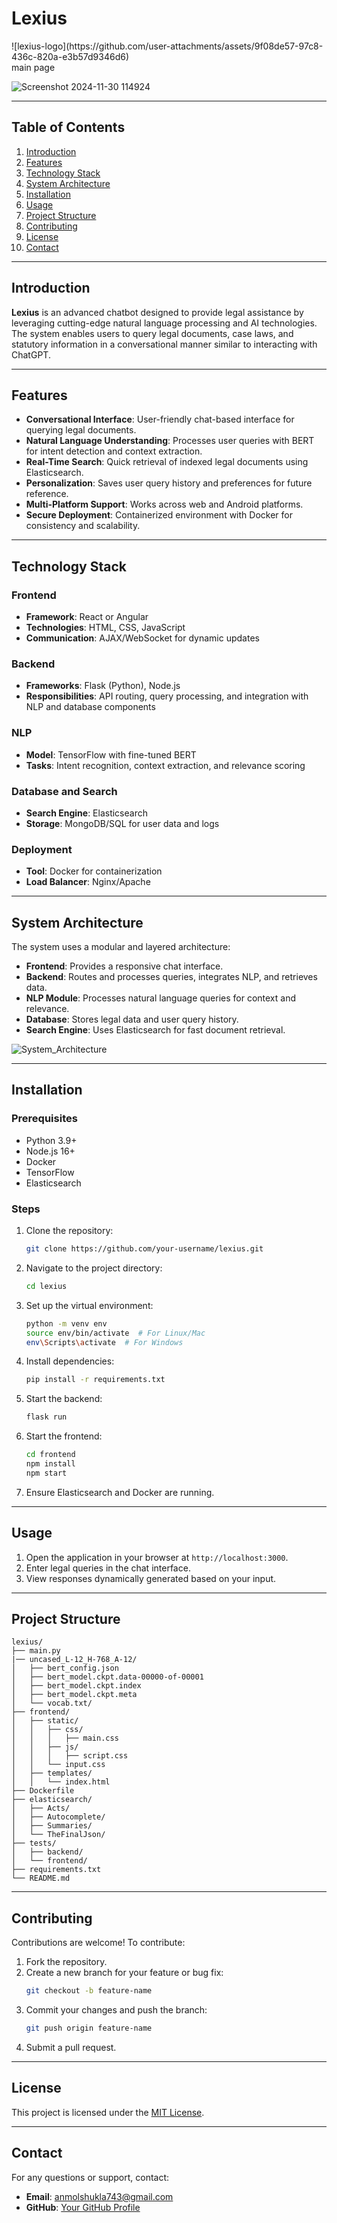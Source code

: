 # Lexius
<div class="align=center">
   ![lexius-logo](https://github.com/user-attachments/assets/9f08de57-97c8-436c-820a-e3b57d9346d6)
</div>
main page

![Screenshot 2024-11-30 114924](https://github.com/user-attachments/assets/f96990da-65d6-4040-8934-0d188dcc9ad6)


---

## Table of Contents

1. [Introduction](#introduction)
2. [Features](#features)
3. [Technology Stack](#technology-stack)
4. [System Architecture](#system-architecture)
5. [Installation](#installation)
6. [Usage](#usage)
7. [Project Structure](#project-structure)
8. [Contributing](#contributing)
9. [License](#license)
10. [Contact](#contact)

---

## Introduction

**Lexius** is an advanced chatbot designed to provide legal assistance by leveraging cutting-edge natural language processing and AI technologies. The system enables users to query legal documents, case laws, and statutory information in a conversational manner similar to interacting with ChatGPT.

---

## Features

- **Conversational Interface**: User-friendly chat-based interface for querying legal documents.
- **Natural Language Understanding**: Processes user queries with BERT for intent detection and context extraction.
- **Real-Time Search**: Quick retrieval of indexed legal documents using Elasticsearch.
- **Personalization**: Saves user query history and preferences for future reference.
- **Multi-Platform Support**: Works across web and Android platforms.
- **Secure Deployment**: Containerized environment with Docker for consistency and scalability.

---

## Technology Stack

### Frontend
- **Framework**: React or Angular
- **Technologies**: HTML, CSS, JavaScript
- **Communication**: AJAX/WebSocket for dynamic updates

### Backend
- **Frameworks**: Flask (Python), Node.js
- **Responsibilities**: API routing, query processing, and integration with NLP and database components

### NLP
- **Model**: TensorFlow with fine-tuned BERT
- **Tasks**: Intent recognition, context extraction, and relevance scoring

### Database and Search
- **Search Engine**: Elasticsearch
- **Storage**: MongoDB/SQL for user data and logs

### Deployment
- **Tool**: Docker for containerization
- **Load Balancer**: Nginx/Apache

---

## System Architecture

The system uses a modular and layered architecture:

- **Frontend**: Provides a responsive chat interface.
- **Backend**: Routes and processes queries, integrates NLP, and retrieves data.
- **NLP Module**: Processes natural language queries for context and relevance.
- **Database**: Stores legal data and user query history.
- **Search Engine**: Uses Elasticsearch for fast document retrieval.

![System_Architecture](https://github.com/user-attachments/assets/91723a76-47bf-49c9-a7ed-7fb7755d3904)


---

## Installation

### Prerequisites
- Python 3.9+
- Node.js 16+
- Docker
- TensorFlow
- Elasticsearch

### Steps
1. Clone the repository:
   ```bash
   git clone https://github.com/your-username/lexius.git
   ```

2. Navigate to the project directory:
   ```bash
   cd lexius
   ```

3. Set up the virtual environment:
   ```bash
   python -m venv env
   source env/bin/activate  # For Linux/Mac
   env\Scripts\activate  # For Windows
   ```

4. Install dependencies:
   ```bash
   pip install -r requirements.txt
   ```

5. Start the backend:
   ```bash
   flask run
   ```

6. Start the frontend:
   ```bash
   cd frontend
   npm install
   npm start
   ```

7. Ensure Elasticsearch and Docker are running.

---

## Usage

1. Open the application in your browser at `http://localhost:3000`.
2. Enter legal queries in the chat interface.
3. View responses dynamically generated based on your input.

---

## Project Structure

```
lexius/
├── main.py
|── uncased_L-12_H-768_A-12/
│   ├── bert_config.json
│   ├── bert_model.ckpt.data-00000-of-00001
│   ├── bert_model.ckpt.index
│   ├── bert_model.ckpt.meta
│   └── vocab.txt/
├── frontend/
│   ├── static/    
│   │   ├── css/
│   │   │   ├── main.css
│   │   ├── js/
│   │   │   ├── script.css
│   │   └── input.css
│   ├── templates/
│   │   └── index.html
├── Dockerfile
├── elasticsearch/
│   ├── Acts/
│   ├── Autocomplete/
│   ├── Summaries/
│   └── TheFinalJson/
├── tests/
│   ├── backend/
│   └── frontend/
├── requirements.txt
└── README.md
```

---

## Contributing

Contributions are welcome! To contribute:

1. Fork the repository.
2. Create a new branch for your feature or bug fix:
   ```bash
   git checkout -b feature-name
   ```
3. Commit your changes and push the branch:
   ```bash
   git push origin feature-name
   ```
4. Submit a pull request.

---

## License

This project is licensed under the [MIT License](LICENSE).

---

## Contact

For any questions or support, contact:
- **Email**: anmolshukla743@gmail.com
- **GitHub**: [Your GitHub Profile](https://github.com/1441087236-360)
